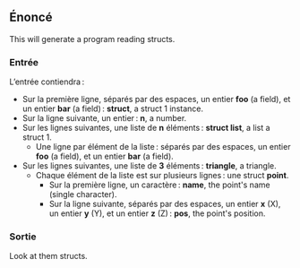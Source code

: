 ## Énoncé

This will generate a program reading structs.

### Entrée

L’entrée contiendra :

- Sur la première ligne, séparés par des espaces, un entier **foo** (a field),
  et un entier **bar** (a field) : **struct**, a struct 1 instance.
- Sur la ligne suivante, un entier : **n**, a number.
- Sur les lignes suivantes, une liste de **n** éléments : **struct list**, a
  list a struct 1.
    - Une ligne par élément de la liste : séparés par des espaces, un entier
      **foo** (a field), et un entier **bar** (a field).
- Sur les lignes suivantes, une liste de **3** éléments : **triangle**, a
  triangle.
    - Chaque élément de la liste est sur plusieurs lignes : une struct
      **point**.
        - Sur la première ligne, un caractère : **name**, the point's name
          (single character).
        - Sur la ligne suivante, séparés par des espaces, un entier **x** (X),
          un entier **y** (Y), et un entier **z** (Z) : **pos**, the point's
          position.

### Sortie

Look at them structs.

